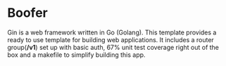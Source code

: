 # Boofer
Gin is a web framework written in Go (Golang). This template provides a ready to use template for building web applications. It includes a router group(**/v1**) set up with basic auth, 67% unit test coverage right out of the box and a makefile to simplify building this app.
